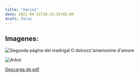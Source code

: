 ```yaml
---
title: "Varios"
date: 2021-09-21T10:15:52+02:00
draft: false
---
```

## Imagenes:
![Segunda página del madrigal O dolcezz'amarissime d'amore](/img/musica.webp "Segunda página del madrigal")

![Arbol](https://ep01.epimg.net/elpais/imagenes/2019/10/30/album/1572424649_614672_1572453030_noticia_normal.jpg "Arbol chispas")

[Descarga de pdf](/pdfs/archivo.pdf)